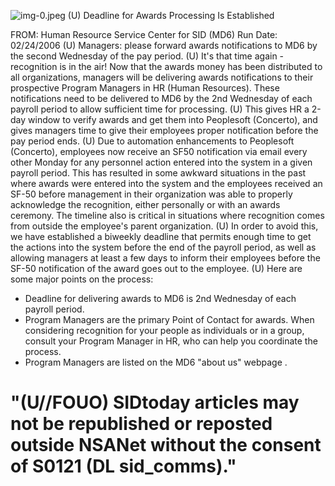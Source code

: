 ![img-0.jpeg](img-0.jpeg)
(U) Deadline for Awards Processing Is Established

FROM:
Human Resource Service Center for SID (MD6)
Run Date: 02/24/2006
(U) Managers: please forward awards notifications to MD6 by the second Wednesday of the pay period.
(U) It's that time again - recognition is in the air! Now that the awards money has been distributed to all organizations, managers will be delivering awards notifications to their prospective Program Managers in HR (Human Resources). These notifications need to be delivered to MD6 by the 2nd Wednesday of each payroll period to allow sufficient time for processing.
(U) This gives HR a 2-day window to verify awards and get them into Peoplesoft (Concerto), and gives managers time to give their employees proper notification before the pay period ends.
(U) Due to automation enhancements to Peoplesoft (Concerto), employees now receive an SF50 notification via email every other Monday for any personnel action entered into the system in a given payroll period. This has resulted in some awkward situations in the past where awards were entered into the system and the employees received an SF-50 before management in their organization was able to properly acknowledge the recognition, either personally or with an awards ceremony. The timeline also is critical in situations where recognition comes from outside the employee's parent organization.
(U) In order to avoid this, we have established a biweekly deadline that permits enough time to get the actions into the system before the end of the payroll period, as well as allowing managers at least a few days to inform their employees before the SF-50 notification of the award goes out to the employee.
(U) Here are some major points on the process:

- Deadline for delivering awards to MD6 is 2nd Wednesday of each payroll period.
- Program Managers are the primary Point of Contact for awards. When considering recognition for your people as individuals or in a group, consult your Program Manager in HR, who can help you coordinate the process.
- Program Managers are listed on the MD6 "about us" webpage .


# "(U//FOUO) SIDtoday articles may not be republished or reposted outside NSANet without the consent of S0121 (DL sid_comms)."
